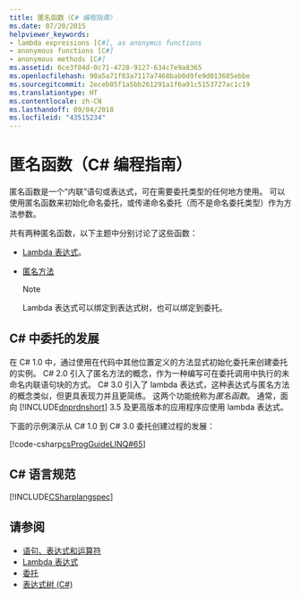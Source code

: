 ```yaml
---
title: 匿名函数（C# 编程指南）
ms.date: 07/20/2015
helpviewer_keywords:
- lambda expressions [C#], as anonymus functions
- anonymous functions [C#]
- anonymous methods [C#]
ms.assetid: 6ce3f04d-0c71-4728-9127-634c7e9a8365
ms.openlocfilehash: 90a5a71f83a7117a7468bab0d9fe9d013685ebbe
ms.sourcegitcommit: 2eceb05f1a5bb261291a1f6a91c5153727ac1c19
ms.translationtype: HT
ms.contentlocale: zh-CN
ms.lasthandoff: 09/04/2018
ms.locfileid: "43515234"
---
```

# <a name="anonymous-functions-c-programming-guide"></a>匿名函数（C# 编程指南）
匿名函数是一个“内联”语句或表达式，可在需要委托类型的任何地方使用。 可以使用匿名函数来初始化命名委托，或传递命名委托（而不是命名委托类型）作为方法参数。  
  
 共有两种匿名函数，以下主题中分别讨论了这些函数：  
  
-   [Lambda 表达式](../../../csharp/programming-guide/statements-expressions-operators/lambda-expressions.md)。  
  
-   [匿名方法](../../../csharp/programming-guide/statements-expressions-operators/anonymous-methods.md)  
  
    > [!NOTE]
    >  Lambda 表达式可以绑定到表达式树，也可以绑定到委托。  
  
## <a name="the-evolution-of-delegates-in-c"></a>C# 中委托的发展  
 在 C# 1.0 中，通过使用在代码中其他位置定义的方法显式初始化委托来创建委托的实例。 C# 2.0 引入了匿名方法的概念，作为一种编写可在委托调用中执行的未命名内联语句块的方式。 C# 3.0 引入了 lambda 表达式，这种表达式与匿名方法的概念类似，但更具表现力并且更简练。 这两个功能统称为*匿名函数*。 通常，面向 [!INCLUDE[dnprdnshort](~/includes/dnprdnshort-md.md)] 3.5 及更高版本的应用程序应使用 lambda 表达式。  
  
 下面的示例演示从 C# 1.0 到 C# 3.0 委托创建过程的发展：  
  
 [!code-csharp[csProgGuideLINQ#65](../../../csharp/programming-guide/arrays/codesnippet/CSharp/anonymous-functions_1.cs)]  
  
## <a name="c-language-specification"></a>C# 语言规范  
 [!INCLUDE[CSharplangspec](~/includes/csharplangspec-md.md)]  
  
## <a name="see-also"></a>请参阅

- [语句、表达式和运算符](../../../csharp/programming-guide/statements-expressions-operators/index.md)  
- [Lambda 表达式](../../../csharp/programming-guide/statements-expressions-operators/lambda-expressions.md)  
- [委托](../../../csharp/programming-guide/delegates/index.md)  
- [表达式树 (C#)](../concepts/expression-trees/index.md)  
